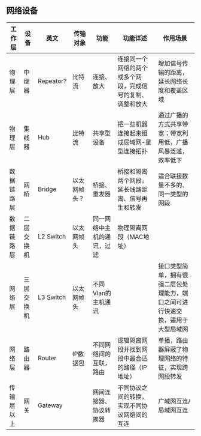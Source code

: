 ## 网络设备

|工作层|设备|英文|传输对象|功能|功能详述|作用场景|
|--|--|--|--|--|--|--|
|物理层|中继器|Repeator?|比特流|连接、放大|连接同一个网络的两个或多个网段，完成信号的复制、调整和放大|增加信号传输的距离，延长网络长度和覆盖区域|
|物理层|集线器|Hub|比特流|共享型设备|把一些机器连接起来组成局域网-星型连接拓扑|通过广播的方式共享带宽；带宽利用低，广播风暴泛滥，效率低下|
|数据链路层|网桥|Bridge|以太网帧头？|桥接、重发器|桥接和隔离两个网段，延长线路距离、信号再生和转发|适合联接数量不多的、同一类型的网段|
|数据链路层|二层交换机|L2 Switch|以太网帧头|同一网络中主机的通讯，过滤|物理隔离网段（MAC地址）||
|网络层|三层交换机|L3 Switch|以太网帧头|不同Vlan的主机通讯||接口类型简单，拥有很强二层包处理能力，端口之间可进行快速交换，适用于大型局域网|
|网络层|路由器|Router|IP数据包|不同网络间的互联，路由|逻辑隔离网段并找到网段中最合适的路径（IP地址）|单播，路由器屏蔽了物理网络的特征，实现跨网段转发|
|传输层以上|网关|Gateway||网间连接器、协议转换器|不同协议之间的转换，实现不同协议网络间的互连|广域网互连/局域网互连|
